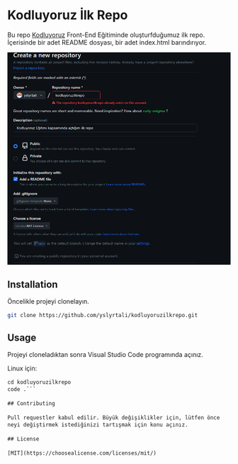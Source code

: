 # Kodluyoruz İlk Repo
Bu repo [Kodluyoruz](https://www.kodluyoruz.org/) Front-End Eğitiminde oluşturfduğumuz ilk repo. İçerisinde bir adet README dosyası, bir adet index.html barındırıyor.

![](ss.png)

## Installation

Öncelikle projeyi clonelayın.
```bash
git clone https://github.com/yslyrtali/kodluyoruzilkrepo.git
```

## Usage
Projeyi cloneladıktan sonra Visual Studio Code programında açınız.

Linux için:
```linux
cd kodluyoruzilkrepo
code .```

## Contributing

Pull requestler kabul edilir. Büyük değişiklikler için, lütfen önce neyi değiştirmek istediğinizi tartışmak için konu açınız.

## License

[MIT](https://choosealicense.com/licenses/mit/)

